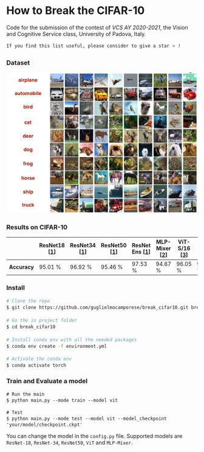 # How to Break the CIFAR-10

Code for the submission of the contest of *VCS AY 2020-2021*, the Vision and Cognitive Service class, University of Padova, Italy.

 ```
 If you find this list useful, please consider to give a star ⭐ !
 ```
 
### Dataset
![](cifar10.png)

### Results on CIFAR-10
|   | ResNet18 [[1](https://arxiv.org/pdf/1512.03385.pdf)] | ResNet34 [[1](https://arxiv.org/pdf/1512.03385.pdf)] | ResNet50 [[1](https://arxiv.org/pdf/1512.03385.pdf)] | ResNet Ens [[1](https://arxiv.org/pdf/1512.03385.pdf)] | MLP-Mixer [[2](https://arxiv.org/pdf/2105.01601.pdf)] | ViT-S/16 [[3](https://arxiv.org/pdf/2010.11929.pdf)] |  ViT-B/16 [[3](https://arxiv.org/pdf/2010.11929.pdf)] | 
| - | - | - | - | - | - | - | - |
| **Accuracy** | 95.01 % | 96.92 % | 95.46 % | 97.53 % | 94.67 % | 96.05 % | **98.67 %** |


### Install
```bash
# Clone the repo 
$ git clone https://github.com/guglielmocamporese/break_cifar10.git break_cifar10

# Go the in project folder
$ cd break_cifar10

# Install conda env with all the needed packages
$ conda env create -f environment.yml

# Activate the conda env
$ conda activate torch
```

### Train and Evaluate a model
```
# Run the main
$ python main.py --mode train --model vit

# Test
$ python main.py --mode test --model vit --model_checkpoint 'your/model/checkpoint.ckpt'
```

You can change the model in the `config.py` file. Supported models are `ResNet-18`, `ResNet-34`, `ResNet50`, `ViT` and `MLP-Mixer`.
